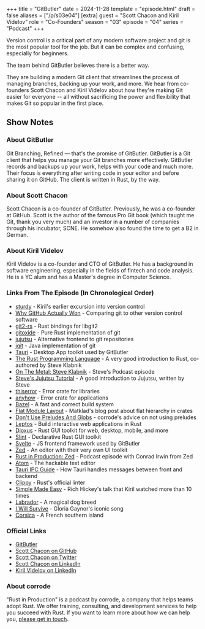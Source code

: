 +++
title = "GitButler"
date = 2024-11-28
template = "episode.html"
draft = false
aliases = ["/p/s03e04"]
[extra]
guest = "Scott Chacon and Kiril Videlov"
role = "Co-Founders"
season = "03"
episode = "04"
series = "Podcast"
+++

<div><script id="letscast-player-4553b0d1" src="https://letscast.fm/podcasts/rust-in-production-82281512/episodes/gitbutler-with-scott-chacon-and-kiril-videlov/player.js?size=s"></script></div>
Version control is a critical part of any modern software project
and git is the most popular tool for the job. But it can be complex and
confusing, especially for beginners.

The team behind GitButler believes there is a better way.

They are building a modern Git client that streamlines the process
of managing branches, backing up your work, and more. We hear from co-founders
Scott Chacon and Kiril Videlov about how they're making Git easier for everyone
-- all without sacrificing the power and flexibility that makes Git so popular in
the first place.

<!-- more -->

## Show Notes

### About GitButler

Git Branching, Refined &mdash; that's the promise of GitButler. GitButler is a Git client that helps you manage your Git branches more effectively.
GitButler records and backups up your work, helps with your code and much more. Their focus is everything after writing code in your editor and before sharing it on GitHub. The client is written in Rust, by the way. 

### About Scott Chacon 

Scott Chacon is a co-founder of GitButler. Previously, he was a co-founder at GitHub. Scott is the author of the famous Pro Git book
(which taught me Git, thank you very much) and an investor in a number of companies through his incubator, SCNE. He somehow also found the time to get a B2 in German.

### About Kiril Videlov

Kiril Videlov is a co-founder and CTO of GitButler. He has a background in software engineering, especially in the fields of fintech and code analysis.
He is a YC alum and has a Master's degree in Computer Science.

### Links From The Episode (In Chronological Order)

- [sturdy](https://getsturdy.com/) - Kiril's earlier excursion into version control
- [Why GitHub Actually Won](https://blog.gitbutler.com/why-github-actually-won/) - Comparing git to other version control software
- [git2-rs](https://github.com/rust-lang/git2-rs) - Rust bindings for libgit2
- [gitoxide](https://github.com/Byron/gitoxide) - Pure Rust implementation of git
- [jujutsu](https://github.com/martinvonz/jj) - Alternative frontend to git repositories
- [jgit](https://www.eclipse.org/jgit/) - Java implementation of git
- [Tauri](https://tauri.app/) - Desktop App toolkit used by GitButler
- [The Rust Programming Language](https://doc.rust-lang.org/book/) - A very good introduction to Rust, co-authored by Steve Klabnik
- [On The Metal: Steve Klabnik](https://oxide.computer/podcasts/on-the-metal) - Steve's Podcast episode
- [Steve's Jujutsu Tutorial](https://steveklabnik.github.io/jujutsu-tutorial/) - A good introduction to Jujutsu, written by Steve
- [thiserror](https://github.com/dtolnay/thiserror) - Error crate for libraries
- [anyhow](https://github.com/dtolnay/anyhow) - Error crate for applications
- [Bazel](https://bazel.build/) - A fast and correct build system
- [Flat Module Layout](https://matklad.github.io/2021/08/22/large-rust-workspaces.html) - Matklad's blog post about flat hierarchy in crates
- [Don't Use Preludes And Globs](/blog/dont-use-preludes-and-globs/) - corrode's advice on not using preludes 
- [Leptos](https://leptos.dev/) - Build interactive web applications in Rust
- [Dioxus](https://dioxuslabs.com/) - Rust GUI toolkit for web, desktop, mobile, and more
- [Slint](https://slint-ui.com/) - Declarative Rust GUI toolkit
- [Svelte](https://svelte.dev/) - JS frontend framework used by GitButler
- [Zed](https://zed.dev/) - An editor with their very own UI toolkit
- [Rust in Production: Zed](/podcast/s03e01-zed) - Podcast episode with Conrad Irwin from Zed
- [Atom](https://github.com/atom/atom) - The hackable text editor
- [Tauri IPC Guide](https://tauri.app/concept/inter-process-communication/) - How Tauri handles messages between front and backend
- [Clippy](https://github.com/rust-lang/rust-clippy) - Rust's official linter
- [Simple Made Easy](https://www.infoq.com/presentations/Simple-Made-Easy/) - Rich Hickey's talk that Kiril watched more than 10 times
- [Labrador](https://en.wikipedia.org/wiki/Labrador_Retriever) - A magical dog breed
- [I Will Survive](https://www.youtube.com/watch?v=6dYWe1c3OyU) - Gloria Gaynor's iconic song
- [Corsica](https://en.wikipedia.org/wiki/Corsica) - A French southern island

### Official Links

- [GitButler](https://gitbutler.com)
- [Scott Chacon on GitHub](https://github.com/schacon)
- [Scott Chacon on Twitter](https://twitter.com/chacon)
- [Scott Chacon on LinkedIn](https://www.linkedin.com/in/schacon/)
- [Kiril Videlov on LinkedIn](https://www.linkedin.com/in/kirilv)


### About corrode

"Rust in Production" is a podcast by corrode, a company that helps teams adopt Rust. We offer training, consulting, and development services to help you succeed with Rust. If you want to learn more about how we can help you, [please get in touch](/about).